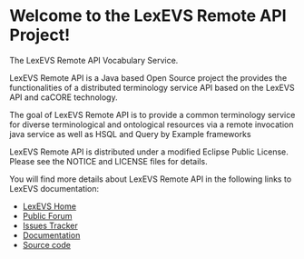 Welcome to the LexEVS Remote API Project!
=====================================

The LexEVS Remote API Vocabulary Service.

LexEVS Remote API is a Java based Open Source project the provides the functionalities of a distributed
terminology service API based on the LexEVS API and caCORE technology.

The goal of LexEVS Remote API is to provide a common terminology service for diverse terminological
and ontological resources via a remote invocation java service as well as HSQL and Query by Example
frameworks

LexEVS Remote API is distributed under a modified Eclipse Public License.
Please see the NOTICE and LICENSE files for details.

You will find more details about LexEVS Remote API in the following links to LexEVS documentation:

* [LexEVS Home](https://wiki.nci.nih.gov/display/LexEVS/LexEVS)
* [Public Forum](https://cabig-kc.nci.nih.gov/Vocab/forums/viewforum.php?f=13)
* [Issues Tracker](https://tracker.nci.nih.gov/browse/LEXEVS)
* [Documentation](https://wiki.nci.nih.gov/display/LexEVS/LexEVS#LexEVS-DocumentationandTraining)
* [Source code](https://github.com/NCIP/LexEVS)

